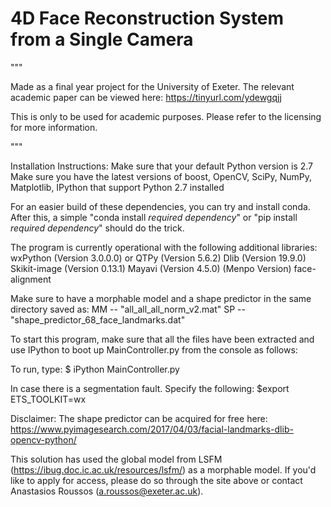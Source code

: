 # 4D Face Reconstruction System from a Single Camera
"""

Made as a final year project for the University of Exeter. The relevant academic paper can be viewed here: https://tinyurl.com/ydewgqjj

This is only to be used for academic purposes.
Please refer to the licensing for more information.

"""

Installation Instructions:
Make sure that your default Python version is 2.7
Make sure you have the latest versions of boost, OpenCV, SciPy, NumPy, Matplotlib, IPython that support Python 2.7 installed

For an easier build of these dependencies, you can try and install conda. After this, a simple "conda install *required dependency*" or "pip install *required dependency*" should do the trick.

The program is currently operational with the following additional libraries:
wxPython (Version 3.0.0.0)
or
QTPy (Version 5.6.2)
Dlib (Version 19.9.0)
Skikit-image (Version 0.13.1)
Mayavi (Version 4.5.0) (Menpo Version)
face-alignment

Make sure to have a morphable model and a shape predictor in the same directory saved as:
MM -- "all_all_all_norm_v2.mat"
SP -- "shape_predictor_68_face_landmarks.dat"

To start this program, make sure that all the files have been extracted and use IPython to boot up MainController.py from the console as follows:

To run, type:
$ iPython MainController.py

In case there is a segmentation fault. Specify the following: $export ETS_TOOLKIT=wx

Disclaimer:
The shape predictor can be acquired for free here:
https://www.pyimagesearch.com/2017/04/03/facial-landmarks-dlib-opencv-python/

This solution has used the global model from LSFM (https://ibug.doc.ic.ac.uk/resources/lsfm/) as a morphable model. If you'd like to apply for access, please do so through the site above or contact Anastasios Roussos (a.roussos@exeter.ac.uk).
